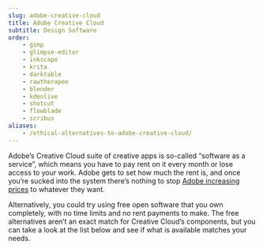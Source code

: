 ```yaml
---
slug: adobe-creative-cloud
title: Adobe Creative Cloud
subtitle: Design Software
order: 
    - gimp
    - glimpse-editor
    - inkscape
    - krita
    - darktable
    - rawtherapee
    - blender
    - kdenlive
    - shotcut
    - flowblade
    - scribus
aliases:
    - /ethical-alternatives-to-adobe-creative-cloud/
---
```


Adobe’s Creative Cloud suite of creative apps is so-called “software as a service”, which means you have to pay rent on it every month or lose access to your work. Adobe gets to set how much the rent is, and once you’re sucked into the system there’s nothing to stop [Adobe increasing prices][adobe-prices] to whatever they want.

Alternatively, you could try using free open software that you own completely, with no time limits and no rent payments to make. The free alternatives aren’t an exact match for Creative Cloud’s components, but you can take a look at the list below and see if what is available matches your needs.

[adobe-prices]: https://www.gizmodo.com.au/2017/05/creative-cloud-keeps-getting-more-expensive-in-australia/